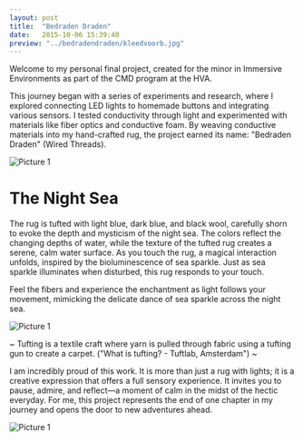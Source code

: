 ```yaml
---
layout: post
title:  "Bedraden Draden"
date:   2015-10-06 15:39:40
preview: "../bedradendraden/kleedvoorb.jpg"
---
```




Welcome to my personal final project, created for the minor in Immersive Environments as part of the CMD program at the HVA.

This journey began with a series of experiments and research, where I explored connecting LED lights to homemade buttons and integrating various sensors. I tested conductivity through light and experimented with materials like fiber optics and conductive foam. By weaving conductive materials into my hand-crafted rug, the project earned its name: "Bedraden Draden" (Wired Threads).

![Picture 1](../../../../images/bedradendraden/kleedvoorb.jpg) 

<h1>The Night Sea</h1>

The rug is tufted with light blue, dark blue, and black wool, carefully shorn to evoke the depth and mysticism of the night sea. The colors reflect the changing depths of water, while the texture of the tufted rug creates a serene, calm water surface. As you touch the rug, a magical interaction unfolds, inspired by the bioluminescence of sea sparkle. Just as sea sparkle illuminates when disturbed, this rug responds to your touch.

Feel the fibers and experience the enchantment as light follows your movement, mimicking the delicate dance of sea sparkle across the night sea.

 ![Picture 1](../../../../images/bedradendraden/kleedachterb.jpg)


~
Tufting is a textile craft where yarn is pulled through fabric using a tufting gun to create a carpet. ("What is tufting? - Tuftlab, Amsterdam")
~

I am incredibly proud of this work. It is more than just a rug with lights; it is a creative expression that offers a full sensory experience. It invites you to pause, admire, and reflect—a moment of calm in the midst of the hectic everyday. For me, this project represents the end of one chapter in my journey and opens the door to new adventures ahead.


![Picture 1](../../../../images/bedradendraden/kleedblicht.jpg)